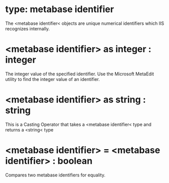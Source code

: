 # type: metabase identifier

The &lt;metabase identifier&lt; objects are unique numerical identifiers which IIS recognizes internally.

# &lt;metabase identifier&gt; as integer : integer

The integer value of the specified identifier. Use the Microsoft MetaEdit utility to find the integer value of an identifier.

# &lt;metabase identifier&gt; as string : string

This is a Casting Operator that takes a &lt;metabase identifier&lt; type and returns a &lt;string&lt; type

# &lt;metabase identifier&gt; = &lt;metabase identifier&gt; : boolean

Compares two metabase identifiers for equality.
